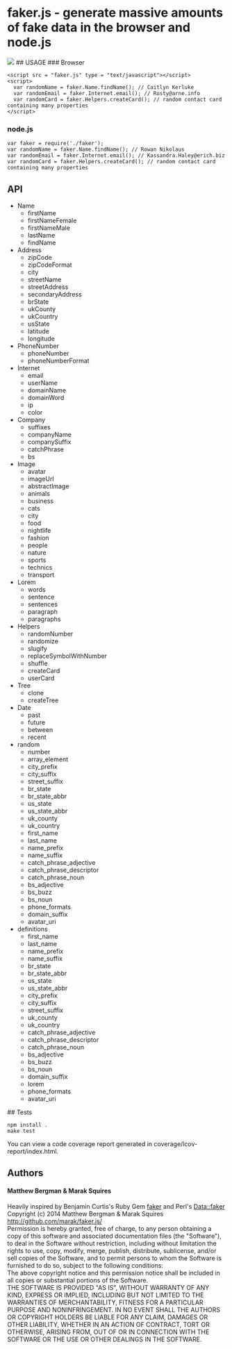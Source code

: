 # faker.js - generate massive amounts of fake data in the browser and node.js
<img src = "http://imgur.com/KiinQ.png" border = "0">
## USAGE
### Browser

```
<script src = "faker.js" type = "text/javascript"></script>
<script>
  var randomName = faker.Name.findName(); // Caitlyn Kerluke
  var randomEmail = faker.Internet.email(); // Rusty@arne.info
  var randomCard = faker.Helpers.createCard(); // random contact card containing many properties
</script>
```

### node.js

```
var faker = require('./faker');
var randomName = faker.Name.findName(); // Rowan Nikolaus
var randomEmail = faker.Internet.email(); // Kassandra.Haley@erich.biz
var randomCard = faker.Helpers.createCard(); // random contact card containing many properties
```

## API
<ul><li>Name<ul><li>firstName</li><li>firstNameFemale</li><li>firstNameMale</li><li>lastName</li><li>findName</li></ul></li><li>Address<ul><li>zipCode</li><li>zipCodeFormat</li><li>city</li><li>streetName</li><li>streetAddress</li><li>secondaryAddress</li><li>brState</li><li>ukCounty</li><li>ukCountry</li><li>usState</li><li>latitude</li><li>longitude</li></ul></li><li>PhoneNumber<ul><li>phoneNumber</li><li>phoneNumberFormat</li></ul></li><li>Internet<ul><li>email</li><li>userName</li><li>domainName</li><li>domainWord</li><li>ip</li><li>color</li></ul></li><li>Company<ul><li>suffixes</li><li>companyName</li><li>companySuffix</li><li>catchPhrase</li><li>bs</li></ul></li><li>Image<ul><li>avatar</li><li>imageUrl</li><li>abstractImage</li><li>animals</li><li>business</li><li>cats</li><li>city</li><li>food</li><li>nightlife</li><li>fashion</li><li>people</li><li>nature</li><li>sports</li><li>technics</li><li>transport</li></ul></li><li>Lorem<ul><li>words</li><li>sentence</li><li>sentences</li><li>paragraph</li><li>paragraphs</li></ul></li><li>Helpers<ul><li>randomNumber</li><li>randomize</li><li>slugify</li><li>replaceSymbolWithNumber</li><li>shuffle</li><li>createCard</li><li>userCard</li></ul></li><li>Tree<ul><li>clone</li><li>createTree</li></ul></li><li>Date<ul><li>past</li><li>future</li><li>between</li><li>recent</li></ul></li><li>random<ul><li>number</li><li>array_element</li><li>city_prefix</li><li>city_suffix</li><li>street_suffix</li><li>br_state</li><li>br_state_abbr</li><li>us_state</li><li>us_state_abbr</li><li>uk_county</li><li>uk_country</li><li>first_name</li><li>last_name</li><li>name_prefix</li><li>name_suffix</li><li>catch_phrase_adjective</li><li>catch_phrase_descriptor</li><li>catch_phrase_noun</li><li>bs_adjective</li><li>bs_buzz</li><li>bs_noun</li><li>phone_formats</li><li>domain_suffix</li><li>avatar_uri</li></ul></li><li>definitions<ul><li>first_name</li><li>last_name</li><li>name_prefix</li><li>name_suffix</li><li>br_state</li><li>br_state_abbr</li><li>us_state</li><li>us_state_abbr</li><li>city_prefix</li><li>city_suffix</li><li>street_suffix</li><li>uk_county</li><li>uk_country</li><li>catch_phrase_adjective</li><li>catch_phrase_descriptor</li><li>catch_phrase_noun</li><li>bs_adjective</li><li>bs_buzz</li><li>bs_noun</li><li>domain_suffix</li><li>lorem</li><li>phone_formats</li><li>avatar_uri</li></ul></li></ul>
## Tests

```
npm install .
make test
```

You can view a code coverage report generated in coverage/lcov-report/index.html.

## Authors

#### Matthew Bergman & Marak Squires
Heavily inspired by Benjamin Curtis's Ruby Gem [faker](http://faker.rubyforge.org/) and Perl's [Data::faker](http://search.cpan.org/~jasonk/Data-faker-0.07/lib/Data/faker.pm)
<br/>
Copyright (c) 2014 Matthew Bergman & Marak Squires http://github.com/marak/faker.js/
<br/>
Permission is hereby granted, free of charge, to any person obtaining
a copy of this software and associated documentation files (the
"Software"), to deal in the Software without restriction, including
without limitation the rights to use, copy, modify, merge, publish,
distribute, sublicense, and/or sell copies of the Software, and to
permit persons to whom the Software is furnished to do so, subject to
the following conditions:
<br/>
The above copyright notice and this permission notice shall be
included in all copies or substantial portions of the Software.
<br/>
THE SOFTWARE IS PROVIDED "AS IS", WITHOUT WARRANTY OF ANY KIND,
EXPRESS OR IMPLIED, INCLUDING BUT NOT LIMITED TO THE WARRANTIES OF
MERCHANTABILITY, FITNESS FOR A PARTICULAR PURPOSE AND
NONINFRINGEMENT. IN NO EVENT SHALL THE AUTHORS OR COPYRIGHT HOLDERS BE
LIABLE FOR ANY CLAIM, DAMAGES OR OTHER LIABILITY, WHETHER IN AN ACTION
OF CONTRACT, TORT OR OTHERWISE, ARISING FROM, OUT OF OR IN CONNECTION
WITH THE SOFTWARE OR THE USE OR OTHER DEALINGS IN THE SOFTWARE.
